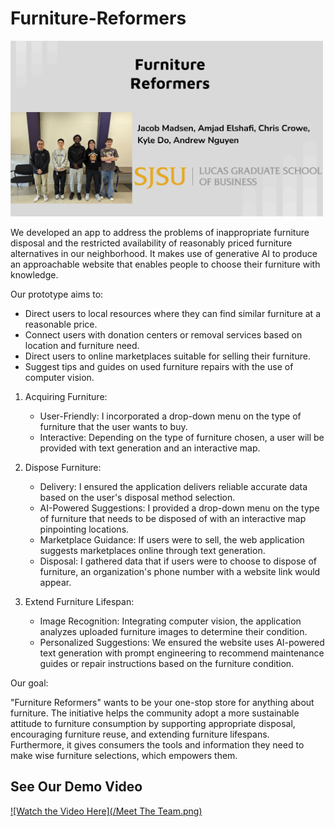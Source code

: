 # Furniture-Reformers
<img src = "/Meet The Team.png" width = "500">

We developed an app to address the problems of inappropriate furniture disposal and the restricted availability of reasonably priced furniture alternatives in our neighborhood. It makes use of generative AI to produce an approachable website that enables people to choose their furniture with knowledge.

Our prototype aims to:
- Direct users to local resources where they can find similar furniture at a reasonable price.
- Connect users with donation centers or removal services based on location and furniture need.
- Direct users to online marketplaces suitable for selling their furniture.
- Suggest tips and guides on used furniture repairs with the use of computer vision.

1. Acquiring Furniture:
   - User-Friendly: I incorporated a drop-down menu on the type of furniture that the user wants to buy.
   - Interactive: Depending on the type of furniture chosen, a user will be provided with text generation and an interactive map.

2. Dispose Furniture:
   - Delivery: I ensured the application delivers reliable accurate data based on the user's disposal method selection.
   - AI-Powered Suggestions: I provided a drop-down menu on the type of furniture that needs to be disposed of with an interactive map pinpointing locations.
   - Marketplace Guidance: If users were to sell, the web application suggests marketplaces online through text generation.
   - Disposal: I gathered data that if users were to choose to dispose of furniture, an organization's phone number with a website link would appear.

3. Extend Furniture Lifespan:
   - Image Recognition: Integrating computer vision, the application analyzes uploaded furniture images to determine their condition.
   - Personalized Suggestions: We ensured the website uses AI-powered text generation with prompt engineering to recommend maintenance guides or repair instructions based on the furniture condition.


Our goal:

"Furniture Reformers" wants to be your one-stop store for anything about furniture. The initiative helps the community adopt a more sustainable attitude to furniture consumption by supporting appropriate disposal, encouraging furniture reuse, and extending furniture lifespans. Furthermore, it gives consumers the tools and information they need to make wise furniture selections, which empowers them.
## See Our Demo Video
[![Watch the Video Here](/Meet The Team.png)](https://www.youtube.com/watch?v=_kuei1AvIVA)
 
